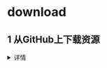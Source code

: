 # download

## 1 从GitHub上下载资源
<details>
<summary>详情</summary>  
  
### 0） 将资源下载至本地
- 下载zip压缩包（Windows下建议使用）
![Image text](https://github.com/dazhuang17/doc_img/blob/main/github_user_guide/1.jpg)

- 利用命令行下载资源（Linux下建议使用）
在命令行中输入`git clone ziyuan_address`，ziyuan_address参考以下
![Image text](https://github.com/dazhuang17/doc_img/blob/main/github_user_guide/2.jpg)

### 1） 将资源fork自己的项目中
![Image text](https://github.com/dazhuang17/doc_img/blob/main/github_user_guide/3.jpg)  
这样，在我们自己的项目中就拥有了别人的项目\狗头。
  
</details>


